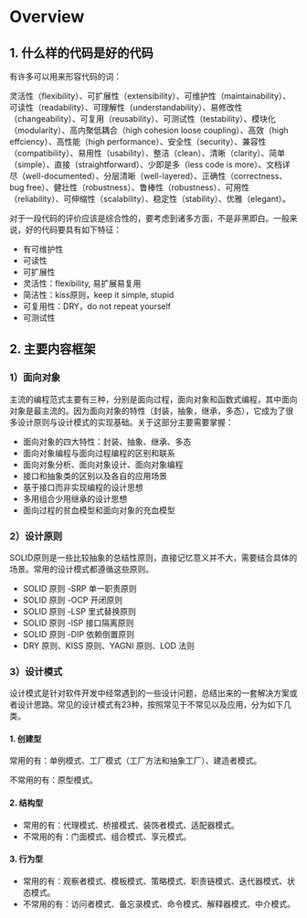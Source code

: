 # Overview

## 1. 什么样的代码是好的代码
有许多可以用来形容代码的词：

灵活性（flexibility）、可扩展性（extensibility）、可维护性（maintainability）、可读性（readability）、可理解性（understandability）、易修改性（changeability）、可复用（reusability）、可测试性（testability）、模块化（modularity）、高内聚低耦合（high cohesion loose coupling）、高效（high effciency）、高性能（high performance）、安全性（security）、兼容性（compatibility）、易用性（usability）、整洁（clean）、清晰（clarity）、简单（simple）、直接（straightforward）、少即是多（less code is more）、文档详尽（well-documented）、分层清晰（well-layered）、正确性（correctness、bug free）、健壮性（robustness）、鲁棒性（robustness）、可用性（reliability）、可伸缩性（scalability）、稳定性（stability）、优雅（elegant）。

对于一段代码的评价应该是综合性的，要考虑到诸多方面，不是非黑即白。一般来说，好的代码要具有如下特征：

- 有可维护性
- 可读性
- 可扩展性
- 灵活性：flexibility, 易扩展易复用
- 简洁性：kiss原则，keep it simple, stupid
- 可复用性：DRY，do not repeat yourself
- 可测试性

## 2. 主要内容框架
### 1）面向对象
主流的编程范式主要有三种，分别是面向过程，面向对象和函数式编程，其中面向对象是最主流的。因为面向对象的特性（封装，抽象，继承，多态），它成为了很多设计原则与设计模式的实现基础。关于这部分主要需要掌握：

- 面向对象的四大特性：封装、抽象、继承、多态
- 面向对象编程与面向过程编程的区别和联系
- 面向对象分析、面向对象设计、面向对象编程
- 接口和抽象类的区别以及各自的应用场景
- 基于接口而非实现编程的设计思想
- 多用组合少用继承的设计思想
- 面向过程的贫血模型和面向对象的充血模型

### 2）设计原则
SOLID原则是一些比较抽象的总结性原则，直接记忆意义并不大，需要结合具体的场景。常用的设计模式都遵循这些原则。

- SOLID 原则 -SRP 单一职责原则
- SOLID 原则 -OCP 开闭原则
- SOLID 原则 -LSP 里式替换原则
- SOLID 原则 -ISP 接口隔离原则
- SOLID 原则 -DIP 依赖倒置原则
- DRY 原则、KISS 原则、YAGNI 原则、LOD 法则

### 3）设计模式
设计模式是针对软件开发中经常遇到的一些设计问题，总结出来的一套解决方案或者设计思路。常见的设计模式有23种，按照常见于不常见以及应用，分为如下几类。

#### 1. 创建型
常用的有：单例模式、工厂模式（工厂方法和抽象工厂）、建造者模式。

不常用的有：原型模式。

#### 2. 结构型
- 常用的有：代理模式、桥接模式、装饰者模式、适配器模式。
- 不常用的有：门面模式、组合模式、享元模式。

#### 3. 行为型
- 常用的有：观察者模式、模板模式、策略模式、职责链模式、迭代器模式、状态模式。
- 不常用的有：访问者模式、备忘录模式、命令模式、解释器模式、中介模式。
